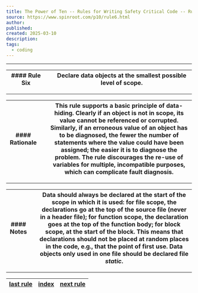```yaml
---
title: The Power of Ten -- Rules for Writing Safety Critical Code -- Rule Six
source: https://www.spinroot.com/p10/rule6.html
author: 
published: 
created: 2025-03-10
description: 
tags:
  - coding
---
```

---

| #### Rule Six |  | Declare data objects at the smallest possible level of scope. |
| --- | --- | --- |

---

| #### Rationale |     | This rule supports a basic principle of data-hiding. Clearly if an object is not in scope, its value cannot be referenced or corrupted. Similarly, if an erroneous value of an object has to be diagnosed, the fewer the number of statements where the value could have been assigned; the easier it is to diagnose the problem. The rule discourages the re-use of variables for multiple, incompatible purposes, which can complicate fault diagnosis. |
| -------------- | --- | --------------------------------------------------------------------------------------------------------------------------------------------------------------------------------------------------------------------------------------------------------------------------------------------------------------------------------------------------------------------------------------------------------------------------------------------------------- |

---

| #### Notes |  | Data should always be declared at the start of the scope in which it is used: for file scope, the declarations go at the top of the source file (never in a header file); for function scope, the declaration goes at the top of the function body; for block scope, at the start of the block. This means that declarations should not be placed at random places in the code, e.g., that the point of first use.   Data objects only used in one file should be declared file *static*. |
| --- | --- | --- |

---

| [last rule](https://www.spinroot.com/p10/rule5.html) | [index](https://www.spinroot.com/p10/index.html) | [next rule](https://www.spinroot.com/p10/rule7.html) |
| --- | --- | --- |